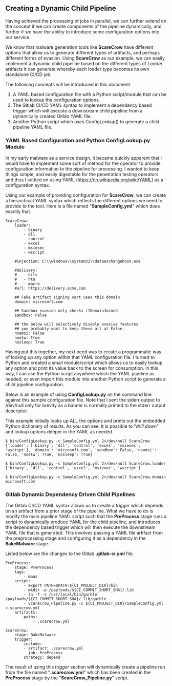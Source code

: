 ## Creating a Dynamic Child Pipeline

Having achieved the processing of jobs in parallel, we can further extend on the concept if we can create components of the pipeline dynamically, and further if we have the ability to introduce some configuration options into our service.

We know that malware generation tools like **ScareCrow** have different options that allow us to generate different types of artifacts, and perhaps different forms of evasion. Using **ScareCrow** as our example, we can easily implement a dynamic child pipeline based on the different types of *Loader* artifacts it can generate whereby each loader type becomes its own standalone CI/CD job.

The following concepts will be introduced in this document.

1. A YAML based configuration file with a Python script/module that can be used to lookup the configuration options.
2. The Gitlab CI/CD YAML syntax to implement a dependency based trigger which will execute a downstream child pipeline from a dynamically created Gitlab YAML file.  
3. Another Python script which uses ConfigLookup() to generate a child pipeline YAML file.

### YAML Based Configuration and Python ConfigLookup.py Module

In my early malware as a service design, it became quickly apparent that I would have to implement some sort of method for the operator to provide configuration information to the pipeline for processing.  I wanted to keep things simple, and easily digestable for the penetration testing operators and thus I settled on using YAML (https://en.wikipedia.org/wiki/YAML) as a configuration syntax.

Using our example of providing configuration for **ScareCrow**, we can create a hierarchical YAML syntax which reflects the different options we need to provide to the tool. Here is a file named "**SampleConfig.yml**" which does exactly that.

```
ScareCrow:
    loader:
        - binary
        - dll
        - control
        - excel
        - msiexec
        - wscript

    #injection: C:\\windows\\system32\\dataexchangehost.exe

    #delivery:
    #   - bits
    #   - hta
    #   - macro
    #url: https://delivery.acme.com

    ## Fake artifact signing cert uses this domain
    domain: microsoft.com

    ## Sandbox evasion only checks ifDomainJoined
    sandbox: False

    ## the below will selectively disable evasive features
    ## you probably want to keep these all at False.
    noamsi: False
    noetw: True
    nosleep: True
```

Having put this together, my next need was to create a programmatic way of looking up any option within that YAML configuration file. I turned to Python and created a small module/script which allows us to easily lookup any option and print its value back to the screen for consumption.  In this way, I can use the Python script anywhere which the YAML pipeline as needed, or even import this module into another Python script to generate a child pipeline configuration.

Below is an example of using **ConfigLookup.py** on the command line against this sample configuration file. Note that I sent the stderr output to /dev/null only for brevity as a banner is normally printed to the stderr output descriptor.

This example initially looks up ALL the options and prints out the embedded Python dictionary of results. As you can see, it is possible to "*drill down*" and lookup options deeper in the YAML as needed.

```
$ bin/ConfigLookup.py -c SampleConfig.yml 2>/dev/null ScareCrow
{'loader': ['binary', 'dll', 'control', 'excel', 'msiexec', 'wscript'], 'domain': 'microsoft.com', 'sandbox': False, 'noamsi': False, 'noetw': True, 'nosleep': True}

$ bin/ConfigLookup.py -c SampleConfig.yml 2>/dev/null ScareCrow.loader
['binary', 'dll', 'control', 'excel', 'msiexec', 'wscript']

$ bin/ConfigLookup.py -c SampleConfig.yml 2>/dev/null ScareCrow.domain
microsoft.com
```

### Gitlab Dynamic Dependency Driven Child Pipelines

The Gitlab CI/CD YAML syntax allows us to create a *trigger* which depends on an artifact from a prior stage of the pipeline. What we have to do is modify the main pipeline YAML script such that the **PreProcess** stage runs a script to dynamically produce YAML for the child pipeline, and introduces the dependency based trigger which will then execute the downstream YAML file that is generated.  This involves passing a YAML file artifact from the preprocessing stage and configuring it as a dependency in the **BakeMalware** stage.

Listed below are the changes to the Gitlab **.gitlab-ci.yml** file.

```
PreProcess:
    stage: PreProcess
    tags:
        - maas
    script:
        - export PATH=$PATH:${CI_PROJECT_DIR}/bin
        - mkdir -p /payloads/${CI_COMMIT_SHORT_SHA}/.lib
        - ln -f -s /usr/local/bin/garble /payloads/${CI_COMMIT_SHORT_SHA}/.lib/garble
        - ScareCrow_Pipeline.py -c ${CI_PROJECT_DIR}/SampleConfig.yml >.scarecrow.yml
    artifacts:
        paths:
            - .scarecrow.yml

ScareCrow:
    stage: BakeMalware
    trigger:
        include:
        - artifact: .scarecrow.yml
          job: PreProcess
        strategy: depend
```

The result of using this *trigger* section will dynamically create a pipeline run from the file named "**.scarecrow.yml**" which has been created in the **PreProcess** stage by the "**ScareCrow_Pipeline.py**" script.






